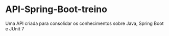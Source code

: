 # API-Spring-Boot-treino
Uma API criada para consolidar os conhecimentos sobre Java, Spring Boot e JUnit 7
